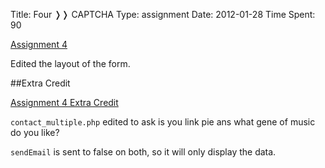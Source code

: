 Title: Four &#10093;&#10093; CAPTCHA
Type: assignment
Date: 2012-01-28
Time Spent: 90


[Assignment 4](/assignmnets/A4)

Edited the layout of the form.

##Extra Credit

[Assignment 4 Extra Credit](/assignmnets/A4_EC)

`contact_multiple.php` edited to ask is you link pie ans what gene of music do you like?

`sendEmail` is sent to false on both, so it will only display the data.

